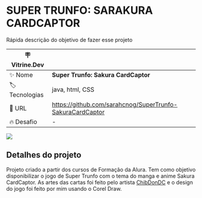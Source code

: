 # SUPER TRUNFO: SARAKURA CARDCAPTOR

Rápida descrição do objetivo de fazer esse projeto

| :placard: Vitrine.Dev |     |
| -------------  | --- |
| :sparkles: Nome        | **Super Trunfo: Sakura CardCaptor**
| :label: Tecnologias | java, html, CSS
| :rocket: URL         | https://github.com/sarahcnog/SuperTrunfo-SakuraCardCaptor
| :fire: Desafio     | -

<!-- Inserir imagem com a #vitrinedev ao final do link -->
![](https://i.ibb.co/KXskn73/Capa-P6.png#vitrinedev)

## Detalhes do projeto

Projeto criado a partir dos cursos de Formação da Alura. Tem como objetivo disponibilizar o jogo de Super Trunfo com o tema do manga e anime Sakura CardCaptor.
As artes das cartas foi feito pelo artista <a href="https://www.deviantart.com/chibidondc">ChibDonDC</a> e o design do jogo foi feito por mim usando o Corel Draw.
